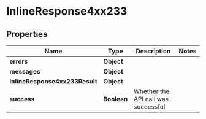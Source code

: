 # InlineResponse4xx233

## Properties
Name | Type | Description | Notes
------------ | ------------- | ------------- | -------------
**errors** | **Object** |  | 
**messages** | **Object** |  | 
**inlineResponse4xx233Result** | **Object** |  | 
**success** | **Boolean** | Whether the API call was successful | 
